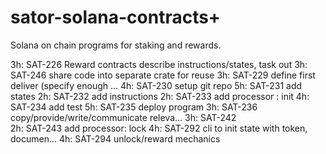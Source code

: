 # sator-solana-contracts+
Solana on chain programs for staking and rewards.


3h: SAT-226 Reward contracts describe instructions/states, task out 
3h: SAT-246  share code into separate crate for reuse
3h: SAT-229 define first deliver (specify enough ... 
4h: SAT-230 setup git repo 
5h: SAT-231 add states 
2h: SAT-232 add instructions 
2h: SAT-233 add processor : init 
4h: SAT-234 add test 
5h: SAT-235 deploy program 
3h: SAT-236 copy/provide/write/communicate releva... 
3h: SAT-242  
2h: SAT-243 add processor: lock 
4h: SAT-292 cli to init state with token, documen... 
4h: SAT-294 unlock/reward mechanics 